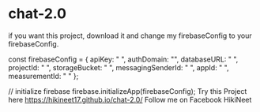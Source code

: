 # chat-2.0

if you want this project, download it and change my firebaseConfig to your firebaseConfig.

const firebaseConfig = {
    apiKey: " ",
    authDomain: "",
    databaseURL: " ",
    projectId: " ",
    storageBucket: " ",
    messagingSenderId: " ",
    appId: " ",
    measurementId: " "
  };
  
  // initialize firebase
  firebase.initializeApp(firebaseConfig);
Try this Project here https://hikineet17.github.io/chat-2.0/
Follow me on Facebook HikiNeet
